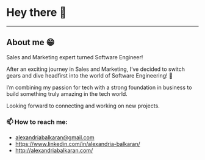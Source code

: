 # Hey there 👋

---
## About me 😁

Sales and Marketing expert turned Software Engineer!

After an exciting journey in Sales and Marketing, I’ve decided to switch gears and dive headfirst into the world of Software Engineering! 🚀 

I’m combining my passion for tech with a strong foundation in business to build something truly amazing in the tech world.

Looking forward to connecting and working on new projects.

### 📫 How to reach me: 
- alexandriabalkaran@gmail.com
- https://www.linkedin.com/in/alexandria-balkaran/
- http://alexandriabalkaran.com/

 
<!--
**AlexandriaBalkaran/AlexandriaBalkaran** is a ✨ _special_ ✨ repository because its `README.md` (this file) appears on your GitHub profile.

Here are some ideas to get you started:

- 🔭 I’m currently working on ...
- 🌱 I’m currently learning ...
- 👯 I’m looking to collaborate on ...
- 🤔 I’m looking for help with ...
- 💬 Ask me about ...
- 📫 How to reach me: 
- 😄 Pronouns: ...
- ⚡ Fun fact: ...
-->
